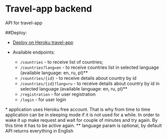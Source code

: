 # Travel-app backend

API for travel-app

##Deploy:

- [Deploy on Heroku travel-app](https://oktravel.herokuapp.com/)
- Available endpoints:

  - `/countries` - to receive list of countries;
  - `/countries?lang=en` - to receive countries list in selected language (available language: en, ru, pl)\*\*
  - `/countries/{id}` - to receive details about country by id
  - `/countries/{id}?lang=ru` - to receive details about country by id in selected language (available language: en, ru, pl)\*\*
  - `/registration` - for user registration
  - `/login` - for user login

\* application uses Heroku free account. That is why from time to time application can be in sleeping mode if it is not used for a while. In order to wake it up make request and wait for couple of minutes and try again. By this time it has to be active again.
\*\* language param is optional, by default API returns everything in English
